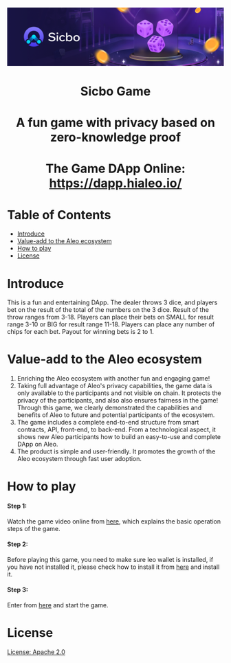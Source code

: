 <p align="center">
    <img alt="Sicbo Game"  src="https://github.com/bitrainforest/sicbo/blob/main/sicbo_resources/sicbo_banner.png?raw=true">
</p> 

# <p align="center">Sicbo Game</p>
# <p align="center">A fun game with privacy based on zero-knowledge proof</p>
# <p align="center">The Game DApp Online: https://dapp.hialeo.io/ </p>
# Table of Contents
* [Introduce](#introduce)
* [Value-add to the Aleo ecosystem](#value-add-to-the-aleo-ecosystem)
* [How to play](#how-to-play)
* [License](#license)

# Introduce
This is a fun and entertaining DApp. 
The dealer throws 3 dice, and players bet on the result of the total of the numbers on the 3 dice.  Result of the throw ranges from 3-18.  Players can place their bets on SMALL for result range 3-10 or BIG for result range 11-18.  Players can place any number of chips for each bet.   Payout for winning bets is 2 to 1.

# Value-add to the Aleo ecosystem
1.  Enriching the Aleo ecosystem with another fun and engaging game!
2. Taking full advantage of Aleo's privacy capabilities, the game data is only available to the participants and not visible on chain.  It protects the privacy of the participants, and also also ensures fairness in the game!   Through this game, we clearly demonstrated the capabilities and benefits of Aleo to future and potential participants of the ecosystem.
3. The game includes a complete end-to-end structure from smart contracts, API, front-end, to back-end.  From a technological aspect, it shows new Aleo participants how to build an easy-to-use and complete DApp on Aleo.
4. The product is simple and user-friendly.  It promotes the growth of the Aleo ecosystem through fast user adoption.
# How to play
 #### Step 1: 
 Watch the game video online from [here](https://dapp.hialeo.io/), which explains the basic operation steps of the game.

 #### Step 2:  
 Before playing this game, you need to make sure leo wallet is installed, if you have not installed it, please check how to install it from [here](https://leo.app/) and install it.

 #### Step 3:
 Enter from [here](https://dapp.hialeo.io/) and start the game.

# License
[License: Apache 2.0](./LICENSE)
  
